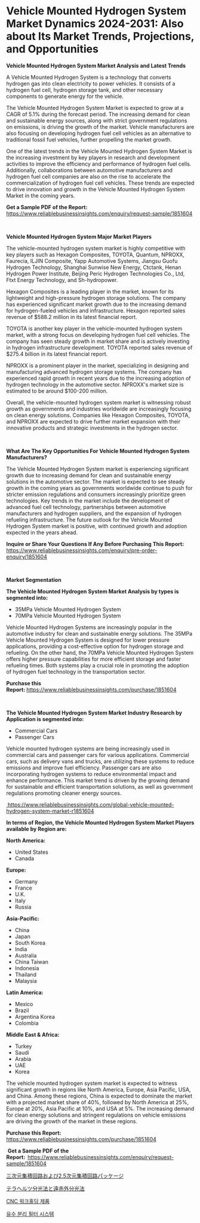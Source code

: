 <p><h1>Vehicle Mounted Hydrogen System Market Dynamics 2024-2031: Also about Its Market Trends, Projections, and Opportunities</h1></p><p><strong>Vehicle Mounted Hydrogen System Market Analysis and Latest Trends</strong></p>
<p><p>A Vehicle Mounted Hydrogen System is a technology that converts hydrogen gas into clean electricity to power vehicles. It consists of a hydrogen fuel cell, hydrogen storage tank, and other necessary components to generate energy for the vehicle. </p><p>The Vehicle Mounted Hydrogen System Market is expected to grow at a CAGR of 5.1% during the forecast period. The increasing demand for clean and sustainable energy sources, along with strict government regulations on emissions, is driving the growth of the market. Vehicle manufacturers are also focusing on developing hydrogen fuel cell vehicles as an alternative to traditional fossil fuel vehicles, further propelling the market growth.</p><p>One of the latest trends in the Vehicle Mounted Hydrogen System Market is the increasing investment by key players in research and development activities to improve the efficiency and performance of hydrogen fuel cells. Additionally, collaborations between automotive manufacturers and hydrogen fuel cell companies are also on the rise to accelerate the commercialization of hydrogen fuel cell vehicles. These trends are expected to drive innovation and growth in the Vehicle Mounted Hydrogen System Market in the coming years.</p></p>
<p><strong>Get a Sample PDF of the Report:&nbsp;</strong> <a href="https://www.reliablebusinessinsights.com/enquiry/request-sample/1851604">https://www.reliablebusinessinsights.com/enquiry/request-sample/1851604</a></p>
<p>&nbsp;</p>
<p><strong>Vehicle Mounted Hydrogen System Major Market Players</strong></p>
<p><p>The vehicle-mounted hydrogen system market is highly competitive with key players such as Hexagon Composites, TOYOTA, Quantum, NPROXX, Faurecia, ILJIN Composite, Yapp Automotive Systems, Jiangsu Guofu Hydrogen Technology, Shanghai Sunwise New Energy, Ctctank, Henan Hydrogen Power Institute, Beijing Peric Hydrogen Technologies Co., Ltd, Ftxt Energy Technology, and Sh-hydropower.</p><p>Hexagon Composites is a leading player in the market, known for its lightweight and high-pressure hydrogen storage solutions. The company has experienced significant market growth due to the increasing demand for hydrogen-fueled vehicles and infrastructure. Hexagon reported sales revenue of $588.2 million in its latest financial report.</p><p>TOYOTA is another key player in the vehicle-mounted hydrogen system market, with a strong focus on developing hydrogen fuel cell vehicles. The company has seen steady growth in market share and is actively investing in hydrogen infrastructure development. TOYOTA reported sales revenue of $275.4 billion in its latest financial report.</p><p>NPROXX is a prominent player in the market, specializing in designing and manufacturing advanced hydrogen storage systems. The company has experienced rapid growth in recent years due to the increasing adoption of hydrogen technology in the automotive sector. NPROXX's market size is estimated to be around $100-200 million.</p><p>Overall, the vehicle-mounted hydrogen system market is witnessing robust growth as governments and industries worldwide are increasingly focusing on clean energy solutions. Companies like Hexagon Composites, TOYOTA, and NPROXX are expected to drive further market expansion with their innovative products and strategic investments in the hydrogen sector.</p></p>
<p>&nbsp;</p>
<p><strong>What Are The Key Opportunities For Vehicle Mounted Hydrogen System Manufacturers?</strong></p>
<p><p>The Vehicle Mounted Hydrogen System market is experiencing significant growth due to increasing demand for clean and sustainable energy solutions in the automotive sector. The market is expected to see steady growth in the coming years as governments worldwide continue to push for stricter emission regulations and consumers increasingly prioritize green technologies. Key trends in the market include the development of advanced fuel cell technology, partnerships between automotive manufacturers and hydrogen suppliers, and the expansion of hydrogen refueling infrastructure. The future outlook for the Vehicle Mounted Hydrogen System market is positive, with continued growth and adoption expected in the years ahead.</p></p>
<p><strong>Inquire or Share Your Questions If Any Before Purchasing This Report:</strong> <a href="https://www.reliablebusinessinsights.com/enquiry/pre-order-enquiry/1851604">https://www.reliablebusinessinsights.com/enquiry/pre-order-enquiry/1851604</a></p>
<p>&nbsp;</p>
<p><strong>Market Segmentation</strong></p>
<p><strong>The Vehicle Mounted Hydrogen System Market Analysis by types is segmented into:</strong></p>
<p><ul><li>35MPa Vehicle Mounted Hydrogen System</li><li>70MPa Vehicle Mounted Hydrogen System</li></ul></p>
<p><p>Vehicle Mounted Hydrogen Systems are increasingly popular in the automotive industry for clean and sustainable energy solutions. The 35MPa Vehicle Mounted Hydrogen System is designed for lower pressure applications, providing a cost-effective option for hydrogen storage and refueling. On the other hand, the 70MPa Vehicle Mounted Hydrogen System offers higher pressure capabilities for more efficient storage and faster refueling times. Both systems play a crucial role in promoting the adoption of hydrogen fuel technology in the transportation sector.</p></p>
<p><strong>Purchase this Report:&nbsp;</strong><a href="https://www.reliablebusinessinsights.com/purchase/1851604">https://www.reliablebusinessinsights.com/purchase/1851604</a></p>
<p>&nbsp;</p>
<p><strong>The Vehicle Mounted Hydrogen System Market Industry Research by Application is segmented into:</strong></p>
<p><ul><li>Commercial Cars</li><li>Passenger Cars</li></ul></p>
<p><p>Vehicle mounted hydrogen systems are being increasingly used in commercial cars and passenger cars for various applications. Commercial cars, such as delivery vans and trucks, are utilizing these systems to reduce emissions and improve fuel efficiency. Passenger cars are also incorporating hydrogen systems to reduce environmental impact and enhance performance. This market trend is driven by the growing demand for sustainable and efficient transportation solutions, as well as government regulations promoting cleaner energy sources.</p></p>
<p><a href="https://www.reliablebusinessinsights.com/global-vehicle-mounted-hydrogen-system-market-r1851604">&nbsp;https://www.reliablebusinessinsights.com/global-vehicle-mounted-hydrogen-system-market-r1851604</a></p>
<p><strong>In terms of Region, the Vehicle Mounted Hydrogen System Market Players available by Region are:</strong></p>
<p>
    <p> <strong> North America: </strong>
        <ul>
            <li>United States</li>
            <li>Canada</li>
        </ul>
        </p> 
    <p> <strong> Europe: </strong>
        <ul>
            <li>Germany</li>
            <li>France</li>
            <li>U.K.</li>
            <li>Italy</li>
            <li>Russia</li>
        </ul>
        </p> 
    <p> <strong> Asia-Pacific: </strong>
        <ul>
            <li>China</li>
            <li>Japan</li>
            <li>South Korea</li>
            <li>India</li>
            <li>Australia</li>
            <li>China Taiwan</li>
            <li>Indonesia</li>
            <li>Thailand</li>
            <li>Malaysia</li>
        </ul>
        </p> 
    <p> <strong> Latin America: </strong>
        <ul>
            <li>Mexico</li>
            <li>Brazil</li>
            <li>Argentina Korea</li>
            <li>Colombia</li>
        </ul>
        </p> 
    <p> <strong> Middle East & Africa: </strong>
        <ul>
            <li>Turkey</li>
            <li>Saudi</li>
            <li>Arabia</li>
            <li>UAE</li>
            <li>Korea</li>
        </ul>
    </p>
    </p>
<p><p>The vehicle mounted hydrogen system market is expected to witness significant growth in regions like North America, Europe, Asia Pacific, USA, and China. Among these regions, China is expected to dominate the market with a projected market share of 40%, followed by North America at 25%, Europe at 20%, Asia Pacific at 10%, and USA at 5%. The increasing demand for clean energy solutions and stringent regulations on vehicle emissions are driving the growth of the market in these regions.</p></p>
<p><strong>Purchase this Report: </strong><a href="https://www.reliablebusinessinsights.com/purchase/1851604">https://www.reliablebusinessinsights.com/purchase/1851604</a></p>
<p>&nbsp;<strong>Get a Sample PDF of the Report:&nbsp;&nbsp;</strong><a href="https://www.reliablebusinessinsights.com/enquiry/request-sample/1851604">https://www.reliablebusinessinsights.com/enquiry/request-sample/1851604</a></p>
<p><strong></strong></p>
<p><p><a href="https://medium.com/@chelsealowe1964/3d-ic-ic%E3%83%91%E3%83%83%E3%82%B1%E3%83%BC%E3%82%B8%E3%83%B3%E3%82%B0%E5%B8%82%E5%A0%B4-%E5%B8%82%E5%A0%B4cagr-%E5%B8%82%E5%A0%B4%E5%8B%95%E5%90%91-%E3%81%8A%E3%82%88%E3%81%B3%E6%88%90%E9%95%B7%E6%88%A6%E7%95%A5%E3%81%AB%E9%96%A2%E3%81%99%E3%82%8B%E6%B4%9E%E5%AF%9F-5de98316faa6">三次元集積回路および2.5次元集積回路パッケージ</a></p><p><a href="https://medium.com/@amal.rattrout/%E3%83%86%E3%83%A9%E3%83%98%E3%83%AB%E3%83%84%E3%81%8A%E3%82%88%E3%81%B3%E9%81%A0%E8%B5%A4%E5%A4%96%E5%88%86%E5%85%89%E5%B8%82%E5%A0%B4-2031%E5%B9%B4%E3%81%BE%E3%81%A7%E3%81%AE%E3%83%88%E3%83%AC%E3%83%B3%E3%83%89-%E4%BA%88%E6%B8%AC-%E7%AB%B6%E4%BA%89%E5%88%86%E6%9E%90-944308252277">テラヘルツ分光法と遠赤外分光法</a></p><p><a href="https://medium.com/@travisohan56562023/cnc-%EC%9B%8C%ED%81%AC%ED%99%80%EB%94%A9-%EC%A0%9C%ED%92%88-%EC%8B%9C%EC%9E%A5-%EB%B6%84%EC%84%9D-%EA%B8%80%EB%A1%9C%EB%B2%8C-%EC%82%B0%EC%97%85-%EC%A0%84%EB%A7%9D-%EB%B0%8F-%EC%98%88%EC%B8%A1-2024-2031-e198bae7c5aa">CNC 워크홀딩 제품</a></p><p><a href="https://medium.com/@davionolson1/%EC%9C%A0%EB%B6%84-%EC%88%98-%EB%B6%84%EB%A6%AC-%ED%95%84%ED%84%B0-%EC%8B%9C%EC%8A%A4%ED%85%9C-%EC%8B%9C%EC%9E%A5-%EC%A1%B0%EC%82%AC-%EB%B3%B4%EA%B3%A0%EC%84%9C-2024%EB%85%84%EB%B6%80%ED%84%B0-2031%EB%85%84%EA%B9%8C%EC%A7%80%EC%9D%98-%EC%97%AD%EC%82%AC-%EB%B0%8F-%EC%98%88%EC%B8%A1-e9d97dfc4f73">유수 분리 필터 시스템</a></p></p>